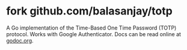 fork github.com/balasanjay/totp
====

A Go implementation of the Time-Based One Time Password (TOTP) protocol. Works
with Google Authenticator. Docs can be read online at
[godoc.org](http://godoc.org/github.com/balasanjay/totp).